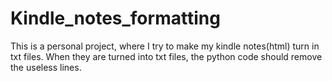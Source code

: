 # Kindle_notes_formatting
This is a personal project, where I try to make my kindle notes(html) turn in txt files. When they are turned into txt files, the python code should remove the useless lines.
